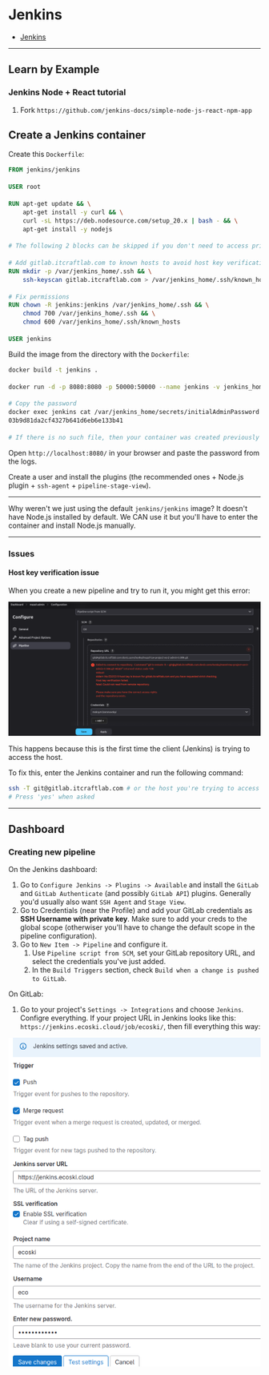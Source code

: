 # Jenkins

- [Jenkins](#jenkins)

---

## Learn by Example

### Jenkins Node + React tutorial

1. Fork `https://github.com/jenkins-docs/simple-node-js-react-npm-app`

## Create a Jenkins container

Create this `Dockerfile`:

```Dockerfile
FROM jenkins/jenkins

USER root

RUN apt-get update && \
    apt-get install -y curl && \
    curl -sL https://deb.nodesource.com/setup_20.x | bash - && \
    apt-get install -y nodejs

# The following 2 blocks can be skipped if you don't need to access private repositories or you'll solve this later

# Add gitlab.itcraftlab.com to known hosts to avoid host key verification issues
RUN mkdir -p /var/jenkins_home/.ssh && \
    ssh-keyscan gitlab.itcraftlab.com > /var/jenkins_home/.ssh/known_hosts

# Fix permissions
RUN chown -R jenkins:jenkins /var/jenkins_home/.ssh && \
    chmod 700 /var/jenkins_home/.ssh && \
    chmod 600 /var/jenkins_home/.ssh/known_hosts

USER jenkins
```

Build the image from the directory with the `Dockerfile`:

```bash
docker build -t jenkins .

docker run -d -p 8080:8080 -p 50000:50000 --name jenkins -v jenkins_home:/var/jenkins_home jenkins

# Copy the password
docker exec jenkins cat /var/jenkins_home/secrets/initialAdminPassword
03b9d81da2cf4327b641d6eb6e133b41

# If there is no such file, then your container was created previously and there are some remnants remaining. Clean up everything and try again
```

Open `http://localhost:8080/` in your browser and paste the password from the logs.

Create a user and install the plugins (the recommended ones + Node.js plugin + `ssh-agent` + `pipeline-stage-view`).

---

Why weren't we just using the default `jenkins/jenkins` image? It doesn't have Node.js installed by default. We CAN use it but you'll have to enter the container and install Node.js manually.

---

### Issues

#### Host key verification issue

When you create a new pipeline and try to run it, you might get this error:

![](img/20240330220552.png)

This happens because this is the first time the client (Jenkins) is trying to access the host.

To fix this, enter the Jenkins container and run the following command:

```bash
ssh -T git@gitlab.itcraftlab.com # or the host you're trying to access
# Press 'yes' when asked
```

---

## Dashboard

### Creating new pipeline

On the Jenkins dashboard:

1. Go to `Configure Jenkins -> Plugins -> Available` and install the `GitLab` and `GitLab Authenticate` (and possibly `GitLab API`) plugins. Generally you'd usually also want `SSH Agent` and `Stage View`.
2. Go to Credentials (near the Profile) and add your GitLab credentials as **SSH Username with private key**. Make sure to add your creds to the global scope (otherwiser you'll have to change the default scope in the pipeline configuration).
3. Go to `New Item -> Pipeline` and configure it.
   1. Use `Pipeline script from SCM`, set your GitLab repository URL, and select the credentials you've just added.
   2. In the `Build Triggers` section, check `Build when a change is pushed to GitLab`.

On GitLab:

1. Go to your project's `Settings -> Integrations` and choose `Jenkins`. Configre everything. If your project URL in Jenkins looks like this: `https://jenkins.ecoski.cloud/job/ecoski/`, then fill everything this way:

![](img/20240518183627.png)
